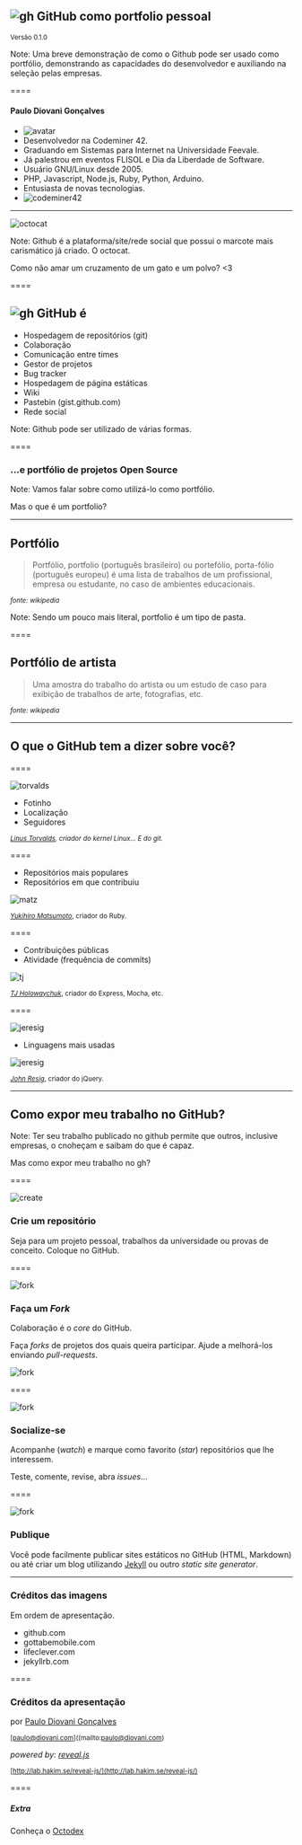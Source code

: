 
## ![gh][gh] <!-- .element: class="no-border no-background" --> GitHub como portfolio pessoal

<small>Versão 0.1.0</small>

[gh]: img/GitHub-Mark-Light-64px.png

Note:
Uma breve demonstração de como o Github pode ser usado como portfólio,
demonstrando as capacidades do desenvolvedor e auxiliando na seleção 
pelas empresas.

====
<!-- .slide: class="author" -->

#### Paulo Diovani Gonçalves

* ![avatar](img/avatar-pb.jpg) <!-- .element: class="pull-right" -->
* Desenvolvedor na Codeminer 42.
* Graduando em Sistemas para Internet na Universidade Feevale.
* Já palestrou em eventos FLISOL e Dia da Liberdade de Software.
* Usuário GNU/Linux desde 2005.
* PHP, Javascript, Node.js, Ruby, Python, Arduino.
* Entusiasta de novas tecnologias.
* ![codeminer42](img/codeminer.png) <!-- .element: class="pull-right no-border no-background" -->

----
<!-- .slide: data-background="#666" -->

![octocat](img/Octocat.png) <!-- .element: class="no-border no-background" -->

Note:
Github é a plataforma/site/rede social que possui o marcote
mais carismático já criado. O octocat.

Como não amar um cruzamento de um gato e um polvo? <3

==== 

## ![gh][gh] <!-- .element: class="no-border no-background" --> GitHub é

* Hospedagem de repositórios (git)
* Colaboração <!-- .element: class="fragment" data-fragment="1" -->
* Comunicação entre times <!-- .element: class="fragment" data-fragment="1" -->
* Gestor de projetos <!-- .element: class="fragment" data-fragment="1" -->
* Bug tracker <!-- .element: class="fragment" data-fragment="1" -->
* Hospedagem de página estáticas <!-- .element: class="fragment" data-fragment="1" -->
* Wiki <!-- .element: class="fragment" data-fragment="1" -->
* Pastebin (gist.github.com) <!-- .element: class="fragment" data-fragment="1" -->
* Rede social <!-- .element: class="fragment" data-fragment="1" -->

[gh]: img/GitHub-Mark-Light-64px.png

Note:
Github pode ser utilizado de várias formas.

====

### ...e portfólio de projetos Open Source

Note:
Vamos falar sobre como utilizá-lo como portfólio.

Mas o que é um portfolio?

----
<!-- .slide: data-background="img/portfolio-01.png" -->

## Portfólio

> Portfólio, portfolio (português brasileiro) ou portefólio,
> porta-fólio (português europeu) é uma lista de trabalhos
> de um profissional, empresa ou estudante, no caso de
> ambientes educacionais.

<small>_fonte: wikipedia_</small>

Note:
Sendo um pouco mais literal, portfolio é um tipo de 
pasta.

====
<!-- .slide: data-background="img/portfolio-02.png" -->

## Portfólio de artista

> Uma amostra do trabalho do artista ou um estudo de caso para
> exibição de trabalhos de arte, fotografias, etc.

<small>_fonte: wikipedia_</small>

----

## O que o GitHub tem a dizer sobre você?

====

![torvalds](img/gh-01.jpg) <!-- .element class="pull-left" -->

* Fotinho
* Localização
* Seguidores

<small>_[Linus Torvalds](https://github.com/torvalds), criador do 
kernel Linux... E do git._</small>

====

* Repositórios mais populares
* Repositórios em que contribuiu

![matz](img/gh-02.jpg)

<small>_[Yukihiro Matsumoto](https://github.com/matz)_, criador do
Ruby.</small>

====

* Contribuições públicas
* Atividade (frequência de commits)

![tj](img/gh-03.jpg)

<small>_[TJ Holowaychuk](https://github.com/tj)_, criador do Express,
Mocha, etc.</small>

====

![jeresig](img/gh-04.jpg) <!-- .element class="pull-right" -->

* Linguagens mais usadas

![jeresig](img/gh-05.jpg)

<small>_[John Resig](https://github.com/jeresig)_, criador do jQuery.</small>

----

## Como expor meu trabalho no GitHub?

Note:
Ter seu trabalho publicado no github permite que outros,
inclusive empresas, o cnoheçam e saibam do que é capaz.

Mas como expor meu trabalho no gh?

====

![create](img/create-a-repo.gif) <!-- .element class="pull-left" -->

### Crie um repositório

Seja para um projeto pessoal, trabalhos da universidade
ou provas de conceito. Coloque no GitHub.

====

![fork](img/fork-a-repo.gif) <!-- .element class="pull-right" -->

### Faça um _Fork_

Colaboração é o _core_ do GitHub.

Faça _forks_ de projetos dos quais queira 
participar. Ajude a melhorá-los enviando _pull-requests_.

![fork](img/fork-a-repo-screen.jpg)

====

![fork](img/be-social.gif) <!-- .element class="pull-left" -->

### Socialize-se

Acompanhe (_watch_) e marque como favorito (_star_) repositórios
que lhe interessem.

Teste, comente, revise, abra _issues_...

====

![fork](img/jekyll.png) <!-- .element class="pull-right no-border no-background" -->

### Publique

Você pode facilmente publicar sites estáticos no
GitHub (HTML, Markdown) ou até criar um blog
utilizando [Jekyll](http://jekyllrb.com/) ou
outro _static site generator_.

----

### Créditos das imagens

Em ordem de apresentação.

* github.com
* gottabemobile.com
* lifeclever.com
* jekyllrb.com

====

### Créditos da apresentação

por [Paulo Diovani Gonçalves](mailto:paulo@diovani.com)

<small>[paulo@diovani.com]((mailto:paulo@diovani.com)</small>

_powered by: [reveal.js](http://lab.hakim.se/reveal-js/)_

<small>[http://lab.hakim.se/reveal-js/](http://lab.hakim.se/reveal-js/)</small>

====

##### Extra

Conheça o [Octodex][octodex] <!-- .element: class="with-url" -->

[octodex]: https://octodex.github.com/ "GitHub Octodex"
